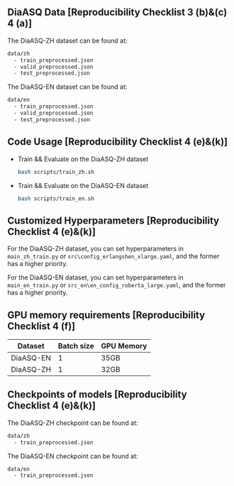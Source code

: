 
## DiaASQ Data [Reproducibility Checklist 3 (b)&(c) 4 (a)]

The DiaASQ-ZH dataset can be found at:
  ```bash
  data/zh
    - train_preprocessed.json
    - valid_preprocessed.json
    - test_preprocessed.json
  ```

The DiaASQ-EN dataset can be found at:
  ```bash
  data/en
    - train_preprocessed.json
    - valid_preprocessed.json
    - test_preprocessed.json
  ```

## Code Usage [Reproducibility Checklist 4 (e)&(k)]

+ Train && Evaluate on the DiaASQ-ZH dataset
  ```bash 
  bash scripts/train_zh.sh
  ```

+ Train && Evaluate on the DiaASQ-EN dataset
  ```bash 
  bash scripts/train_en.sh
  ```

## Customized Hyperparameters [Reproducibility Checklist 4 (e)&(k)]

For the DiaASQ-ZH dataset, you can set hyperparameters in `main_zh_train.py` or `src\config_erlangshen_xlarge.yaml`, and the former has a higher priority.

For the DiaASQ-EN dataset, you can set hyperparameters in `main_en_train.py` or `src_en\en_config_roberta_large.yaml`, and the former has a higher priority.


## GPU memory requirements [Reproducibility Checklist 4 (f)]

  | Dataset | Batch size | GPU Memory |
  | --- | --- | --- |
  | DiaASQ-EN | 1 |  35GB |
  | DiaASQ-ZH | 1 | 32GB |


## Checkpoints of models [Reproducibility Checklist 4 (e)&(k)]

The DiaASQ-ZH checkpoint can be found at:
  ```bash
  data/zh
    - train_preprocessed.json
  ```

The DiaASQ-EN checkpoint can be found at:
  ```bash
  data/en
    - train_preprocessed.json
  ```
